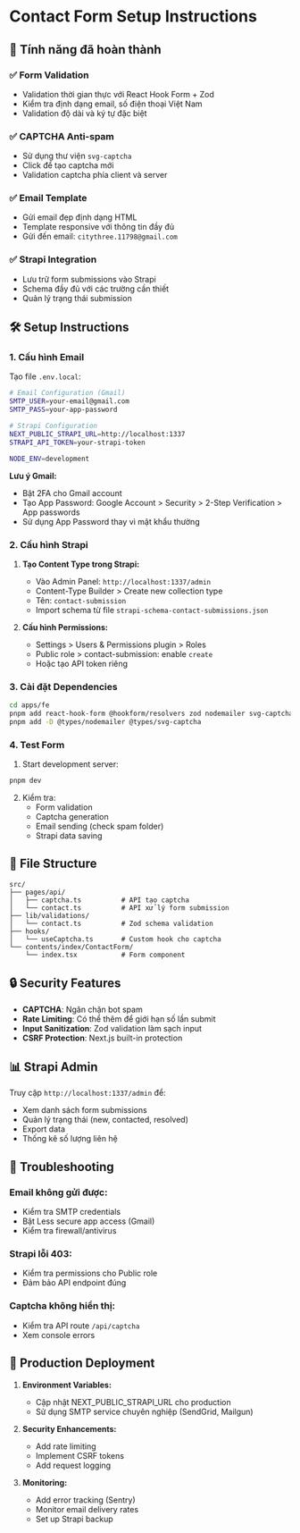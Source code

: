 # Contact Form Setup Instructions

## 🚀 Tính năng đã hoàn thành

### ✅ Form Validation

- Validation thời gian thực với React Hook Form + Zod
- Kiểm tra định dạng email, số điện thoại Việt Nam
- Validation độ dài và ký tự đặc biệt

### ✅ CAPTCHA Anti-spam

- Sử dụng thư viện `svg-captcha`
- Click để tạo captcha mới
- Validation captcha phía client và server

### ✅ Email Template

- Gửi email đẹp định dạng HTML
- Template responsive với thông tin đầy đủ
- Gửi đến email: `citythree.11798@gmail.com`

### ✅ Strapi Integration

- Lưu trữ form submissions vào Strapi
- Schema đầy đủ với các trường cần thiết
- Quản lý trạng thái submission

## 🛠️ Setup Instructions

### 1. Cấu hình Email

Tạo file `.env.local`:

```bash
# Email Configuration (Gmail)
SMTP_USER=your-email@gmail.com
SMTP_PASS=your-app-password

# Strapi Configuration
NEXT_PUBLIC_STRAPI_URL=http://localhost:1337
STRAPI_API_TOKEN=your-strapi-token

NODE_ENV=development
```

**Lưu ý Gmail:**

- Bật 2FA cho Gmail account
- Tạo App Password: Google Account > Security > 2-Step Verification > App passwords
- Sử dụng App Password thay vì mật khẩu thường

### 2. Cấu hình Strapi

1. **Tạo Content Type trong Strapi:**
   - Vào Admin Panel: `http://localhost:1337/admin`
   - Content-Type Builder > Create new collection type
   - Tên: `contact-submission`
   - Import schema từ file `strapi-schema-contact-submissions.json`

2. **Cấu hình Permissions:**
   - Settings > Users & Permissions plugin > Roles
   - Public role > contact-submission: enable `create`
   - Hoặc tạo API token riêng

### 3. Cài đặt Dependencies

```bash
cd apps/fe
pnpm add react-hook-form @hookform/resolvers zod nodemailer svg-captcha axios
pnpm add -D @types/nodemailer @types/svg-captcha
```

### 4. Test Form

1. Start development server:

```bash
pnpm dev
```

2. Kiểm tra:
   - Form validation
   - Captcha generation
   - Email sending (check spam folder)
   - Strapi data saving

## 📁 File Structure

```
src/
├── pages/api/
│   ├── captcha.ts          # API tạo captcha
│   └── contact.ts          # API xử lý form submission
├── lib/validations/
│   └── contact.ts          # Zod schema validation
├── hooks/
│   └── useCaptcha.ts       # Custom hook cho captcha
└── contents/index/ContactForm/
    └── index.tsx           # Form component
```

## 🔒 Security Features

- **CAPTCHA**: Ngăn chặn bot spam
- **Rate Limiting**: Có thể thêm để giới hạn số lần submit
- **Input Sanitization**: Zod validation làm sạch input
- **CSRF Protection**: Next.js built-in protection

## 📊 Strapi Admin

Truy cập `http://localhost:1337/admin` để:

- Xem danh sách form submissions
- Quản lý trạng thái (new, contacted, resolved)
- Export data
- Thống kê số lượng liên hệ

## 🐛 Troubleshooting

### Email không gửi được:

- Kiểm tra SMTP credentials
- Bật Less secure app access (Gmail)
- Kiểm tra firewall/antivirus

### Strapi lỗi 403:

- Kiểm tra permissions cho Public role
- Đảm bảo API endpoint đúng

### Captcha không hiển thị:

- Kiểm tra API route `/api/captcha`
- Xem console errors

## 🚀 Production Deployment

1. **Environment Variables:**
   - Cập nhật NEXT_PUBLIC_STRAPI_URL cho production
   - Sử dụng SMTP service chuyên nghiệp (SendGrid, Mailgun)

2. **Security Enhancements:**
   - Add rate limiting
   - Implement CSRF tokens
   - Add request logging

3. **Monitoring:**
   - Add error tracking (Sentry)
   - Monitor email delivery rates
   - Set up Strapi backup

```

```

